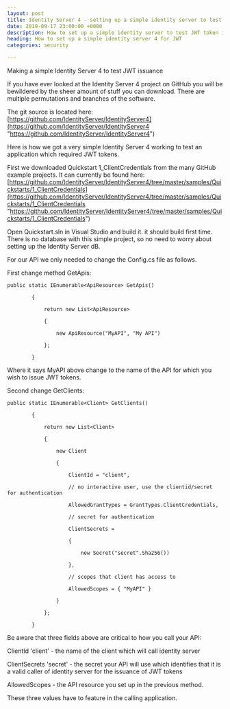 ```yaml
---
layout: post
title: Identity Server 4 - setting up a simple identity server to test JWT
date: 2019-09-17 23:00:00 +0000
description: How to set up a simple identity server to test JWT token issuance
heading: How to set up a simple identity server 4 for JWT
categories: security

---
```

Making a simple Identity Server 4 to test JWT issuance

If you have ever looked at the Identity Server 4 project on GitHub you will be bewildered by the sheer amount of stuff you can download. There are multiple permutations and branches of the software.

The git source is located here: [https://github.com/IdentityServer/IdentityServer4](https://github.com/IdentityServer/IdentityServer4 "https://github.com/IdentityServer/IdentityServer4")

Here is how we got a very simple Identity Server 4 working to test an application which required JWT tokens.

First we downloaded Quickstart 1_ClientCredentials from the many GitHub example projects. It can currently be found here: [https://github.com/IdentityServer/IdentityServer4/tree/master/samples/Quickstarts/1_ClientCredentials](https://github.com/IdentityServer/IdentityServer4/tree/master/samples/Quickstarts/1_ClientCredentials "https://github.com/IdentityServer/IdentityServer4/tree/master/samples/Quickstarts/1_ClientCredentials")

Open Quickstart.sln in Visual Studio and build it. it should build first time. There is no database with this simple project, so no need to worry about setting up the Identity Server dB.

For our API we only needed to change the Config.cs file as follows.

First change method GetApis:

    public static IEnumerable<ApiResource> GetApis()
    
            {
    
                return new List<ApiResource>
    
                {
    
                    new ApiResource("MyAPI", "My API")
    
                };
    
            }

Where it says MyAPI above change to the name of the API for which you wish to issue JWT tokens.

Second change GetClients:

    public static IEnumerable<Client> GetClients()
    
            {
    
                return new List<Client>
    
                {
    
                    new Client
    
                    {
    
                        ClientId = "client",
    
                        // no interactive user, use the clientid/secret for authentication
    
                        AllowedGrantTypes = GrantTypes.ClientCredentials,
    
                        // secret for authentication
    
                        ClientSecrets =
    
                        {
    
                            new Secret("secret".Sha256())
    
                        },
    
                        // scopes that client has access to
    
                        AllowedScopes = { "MyAPI" }
    
                    }
    
                };
    
            }

Be aware that three fields above are critical to how you call your API:

ClientId 'client' - the name of the client which will call identity server

ClientSecrets 'secret' - the secret your API will use which identifies that it is a valid caller of identity server for the issuance of JWT tokens

AllowedScopes - the API resource you set up in the previous method.

These three values have to feature in the calling application.